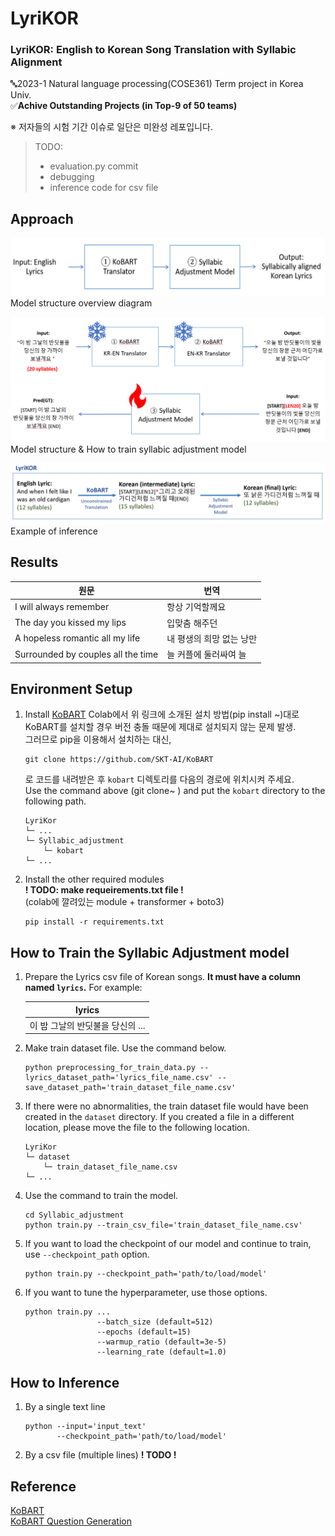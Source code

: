 # LyriKOR
### LyriKOR: English to Korean Song Translation with Syllabic Alignment   
   
🔤2023-1 Natural language processing(COSE361) Term project in Korea Univ.   
✅**Achive Outstanding Projects (in Top-9 of 50 teams)**   
   
   
※ 저자들의 시험 기간 이슈로 일단은 미완성 레포입니다.   
> TODO:
> - evaluation.py commit
> - debugging
> - inference code for csv file
   
   
## Approach
![overview](imgs/overview.png)   
Model structure overview diagram     
   
![syllabic_adjustment](imgs/syllabic_adjustment.png)   
Model structure & How to train syllabic adjustment model     
   
![syllabic_adjustment](imgs/inference_example.png)   
Example of inference   
   
   
## Results
|원문|번역|
|--|--|
|I will always remember|항상 기억할께요|
|The day you kissed my lips|입맞춤 해주던|
|A hopeless romantic all my life|내 평생의 희망 없는 낭만|
|Surrounded by couples all the time|늘 커플에 둘러싸여 늘|
   
   
## Environment Setup
1. Install [KoBART](https://github.com/SKT-AI/KoBART)
	Colab에서 위 링크에 소개된 설치 방법(pip install ~)대로 KoBART를 설치할 경우 버전 충돌 때문에 제대로 설치되지 않는 문제 발생.    
	그러므로 pip을 이용해서 설치하는 대신,
	```
	git clone https://github.com/SKT-AI/KoBART
	```
	로 코드를 내려받은 후 `kobart` 디렉토리를 다음의 경로에 위치시켜 주세요.   
	Use the command above (git clone~ ) and put the `kobart` directory to the following path.
	```
	LyriKor
	└─ ...
	└─ Syllabic_adjustment
		└─ kobart
	└─ ...
	```
2. Install the other required modules   
	**! TODO: make requeirements.txt file !**   
	(colab에 깔려있는 module + transformer + boto3)   
	```
	pip install -r requirements.txt
	```
   
   
## How to Train the Syllabic Adjustment model
1. Prepare the Lyrics csv file of Korean songs.
	**It must have a column named `lyrics`.** For example:
	   
	| lyrics |
	| :--: |
	| 이 밤 그날의 반딧불을 당신의 ... |

2. Make train dataset file. Use the command below.
	```
	python preprocessing_for_train_data.py --lyrics_dataset_path='lyrics_file_name.csv' --save_dataset_path='train_dataset_file_name.csv'
	```
3. If there were no abnormalities, the train dataset file would have been created in the `dataset` directory. If you created a file in a different location, please move the file to the following location.
	```
	LyriKor
	└─ dataset
		└─ train_dataset_file_name.csv
	└─ ...
	```
4. Use the command to train the model.
	```
	cd Syllabic_adjustment
	python train.py --train_csv_file='train_dataset_file_name.csv'
	```
5. If you want to load the checkpoint of our model and continue to train, use `--checkpoint_path` option.
	```
	python train.py --checkpoint_path='path/to/load/model'
	```
7. If you want to tune the hyperparameter, use those options.
	```
	python train.py ...
					--batch_size (default=512)
					--epochs (default=15)
					--warmup_ratio (default=3e-5)
					--learning_rate (default=1.0)
	```


## How to Inference
1. By a single text line
	```
	python --input='input_text'
		   --checkpoint_path='path/to/load/model'
	```
2. By a csv file (multiple lines)
	**! TODO !**    
      
    
## Reference
[KoBART](https://github.com/SKT-AI/KoBART)   
[KoBART Question Generation](https://github.com/Seoneun/KoBART-Question-Generation)   
